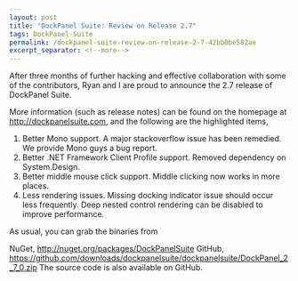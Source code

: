 ```yaml
---
layout: post
title: "DockPanel Suite: Review on Release 2.7"
tags: DockPanel-Suite
permalink: /dockpanel-suite-review-on-release-2-7-42bb0be582ae
excerpt_separator: <!--more-->
---
```

After three months of further hacking and effective collaboration with some of the contributors, Ryan and I are proud to announce the 2.7 release of DockPanel Suite.
<!--more-->

More information (such as release notes) can be found on the homepage at http://dockpanelsuite.com, and the following are the highlighted items,

1. Better Mono support. A major stackoverflow issue has been remedied. We provide Mono guys a bug report.
1. Better .NET Framework Client Profile support. Removed dependency on System.Design.
1. Better middle mouse click support. Middle clicking now works in more places.
1. Less rendering issues. Missing docking indicator issue should occur less frequently. Deep nested control rendering can be disabled to improve performance.

As usual, you can grab the binaries from

NuGet, http://nuget.org/packages/DockPanelSuite
GitHub, https://github.com/downloads/dockpanelsuite/dockpanelsuite/DockPanel_2_7_0.zip
The source code is also available on GitHub.